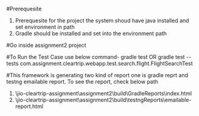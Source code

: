 
#Prerequesite
1. Prerequesite for the project the system shoud have java installed and set environment in path
2. Gradle should be installed and set into the environment path

#Go inside assignment2 project

#To Run the Test Case use below command-
gradle test
OR
gradle test --tests  com.assignment.cleartrip.webapp.test.search.flight.FlightSearchTest

#This framework is generating two kind of report one is gradle reprt and testng emailable report. To see the report, check below path
1.  \\jio-cleartrip-assignment\assignment2\build\GradleReports\index.html
2.	\\jio-cleartrip-assignment\assignment2\build\testngReports\emailable-report.html

